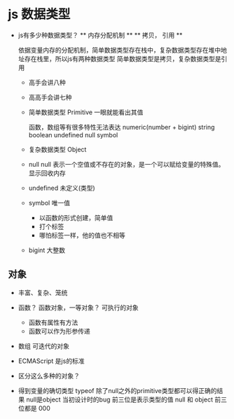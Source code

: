 # js 数据类型


- js有多少种数据类型？
  ** 内存分配机制 **
  ** 拷贝，  引用 **


    依据变量内存的分配机制，简单数据类型存在栈中，复杂数据类型存在堆中地址存在栈里，所以js有两种数据类型
    简单数据类型是拷贝，复杂数据类型是引用
  - 高手会讲八种
  - 高高手会讲七种
  - 简单数据类型 Primitive
    一眼就能看出其值

    函数，数组等有很多特性无法表达
    numeric(number + bigint) string boolean undefined null symbol 
  - 复杂数据类型 Object

   - null
    null 表示一个空值或不存在的对象，是一个可以赋给变量的特殊值。
    显示回收内存

   - undefined 未定义(类型)

   - symbol 唯一值
     - 以函数的形式创建，简单值
     - 打个标签
     - 哪怕标签一样，他的值也不相等

   - bigint 大整数

## 对象
  - 丰富、复杂、笼统
  - 函数？ 函数对象，一等对象？ 可执行的对象
    - 函数有属性有方法
    - 函数可以作为形参传递
  - 数组 可迭代的对象

  - ECMAScript 是js的标准


  - 区分这么多种的对象？
  - 得到变量的确切类型
    typeof 除了null之外的primitive类型都可以得正确的结果
    null是object 当初设计时的bug
    前三位是表示类型的值 null 和 object 前三位都是 000
    